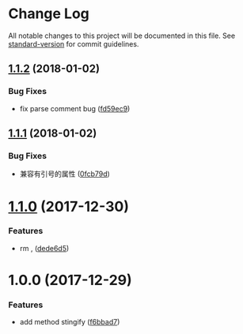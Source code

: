 # Change Log

All notable changes to this project will be documented in this file. See [standard-version](https://github.com/conventional-changelog/standard-version) for commit guidelines.

<a name="1.1.2"></a>
## [1.1.2](https://github.com/forsigner/json-comment-parser/compare/v1.1.1...v1.1.2) (2018-01-02)


### Bug Fixes

* fix parse comment bug ([fd59ec9](https://github.com/forsigner/json-comment-parser/commit/fd59ec9))



<a name="1.1.1"></a>
## [1.1.1](https://github.com/forsigner/json-comment-parser/compare/v1.1.0...v1.1.1) (2018-01-02)


### Bug Fixes

* 兼容有引号的属性 ([0fcb79d](https://github.com/forsigner/json-comment-parser/commit/0fcb79d))



<a name="1.1.0"></a>
# [1.1.0](https://github.com/forsigner/json-comment-parser/compare/v1.0.0...v1.1.0) (2017-12-30)


### Features

* rm , ([dede6d5](https://github.com/forsigner/json-comment-parser/commit/dede6d5))



<a name="1.0.0"></a>
# 1.0.0 (2017-12-29)


### Features

* add method stingify ([f6bbad7](https://github.com/forsigner/json-comment-parser/commit/f6bbad7))

